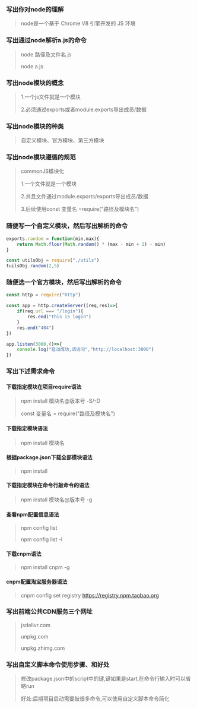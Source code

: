 ### 写出你对node的理解

> node是一个基于 Chrome V8 引擎开发的 JS 环境

### 写出通过node解析a.js的命令

> node 路径及文件名.js
>
> node a.js

### 写出node模块的概念

> 1.一个js文件就是一个模块
>
> 2.必须通过exports或者module.exports导出成员/数据

### 写出node模块的种类

> 自定义模块、官方模块、第三方模块

### 写出node模块遵循的规范

> commonJS模块化
>
> 1.一个文件就是一个模块
>
> 2.并且文件通过module.exports/exports导出成员/数据
>
> 3.后续使用const 变量名 =require("路径及模块名")

### 随便写一个自定义模块，然后写出解析的命令

```js
exports.random = function(min,max){
    return Math.floor(Math.random() * (max - min + 1) - min)
}

const utilsObj = require("./utils")
tuilsObj.random(2,5)
```

### 随便选一个官方模块，然后写出解析的命令

```js
const http = require("http")

const app = http.createServer((req,res)=>{
    if(req.url === "/login"){
        res.end("this is login")
    }
    res.end("404")
})

app.listen(3000,()=>{
    console.log("启动成功,请访问","http://localhost:3000")
})
```

### 写出下述需求命令

#### 下载指定模块在项目require语法

> npm install 模块名@版本号 -S/-D
>
> const 变量名 = require("路径及模块名")

#### 下载指定模块语法

> npm install 模块名

#### 根据package.json下载全部模块语法

> npm install

#### 下载指定模块在命令行敲命令的语法

> npm install 模块名@版本号 -g

#### 查看npm配置信息语法

> npm config list
>
> npm config list -l

#### 下载cnpm语法

> npm install cnpm -g

#### cnpm配置淘宝服务器语法

> cnpm config set registry https://registry.npm.taobao.org

### 写出前端公共CDN服务三个网址

> jsdelivr.com
>
> unpkg.com
>
> unpkg.zhimg.com

### 写出自定义脚本命令使用步骤、和好处

> 修改package.json中的script中的键,键如果是start,在命令行输入时可以省略run
>
> 好处:后期项目启动需要敲很多命令,可以使用自定义脚本命令简化